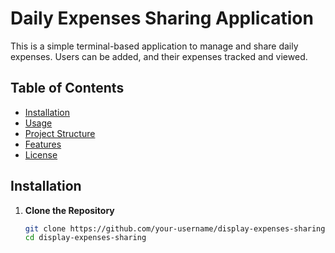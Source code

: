 # Daily Expenses Sharing Application

This is a simple terminal-based application to manage and share daily expenses. Users can be added, and their expenses tracked and viewed.

## Table of Contents
- [Installation](#installation)
- [Usage](#usage)
- [Project Structure](#project-structure)
- [Features](#features)
- [License](#license)

## Installation

1. **Clone the Repository**
   ```bash
   git clone https://github.com/your-username/display-expenses-sharing.git
   cd display-expenses-sharing

